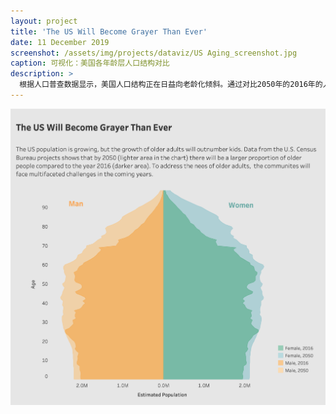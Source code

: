 ```yaml
---
layout: project
title: 'The US Will Become Grayer Than Ever'
date: 11 December 2019
screenshot: /assets/img/projects/dataviz/US Aging_screenshot.jpg
caption: 可视化：美国各年龄层人口结构对比
description: >
  根据人口普查数据显示，美国人口结构正在日益向老龄化倾斜。通过对比2050年的2016年的人口估计数据，年长人口的增长比例将大幅超过年轻人口的增长比例。
---
```

<img src="/assets/img/projects/dataviz/US Aging.png" alt="" />
